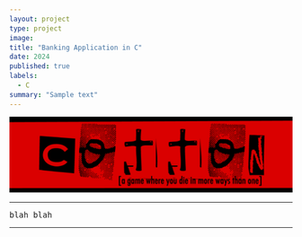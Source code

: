 ```yaml
---
layout: project
type: project
image: 
title: "Banking Application in C"
date: 2024
published: true
labels:
  - C
summary: "Sample text"
---
```


<img class="img-fluid" src="../img/cotton/cotton-header.png">

<hr>

<pre>
blah blah
</pre>

<hr>
